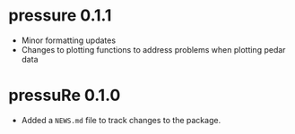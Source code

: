 # pressure 0.1.1

* Minor formatting updates
* Changes to plotting functions to address problems when plotting pedar data

# pressuRe 0.1.0

* Added a `NEWS.md` file to track changes to the package.

